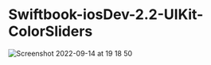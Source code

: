 # Swiftbook-iosDev-2.2-UIKit-ColorSliders

![Screenshot 2022-09-14 at 19 18 50](https://user-images.githubusercontent.com/91182799/190180158-01c278a7-00da-4418-8930-4f0b3f2868b9.png)
